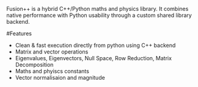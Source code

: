 Fusion++ is a hybrid C++/Python maths and physics library. It combines native performance with Python usability through a custom shared library backend.

#Features
- Clean & fast execution directly from python using C++ backend
- Matrix and vector operations
- Eigenvalues, Eigenvectors, Null Space, Row Reduction, Matrix Decomposition
- Maths and phyiscs constants
- Vector normalisaion and magnitude
